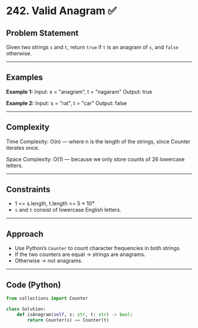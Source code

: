 # 242. Valid Anagram ✅

## Problem Statement
Given two strings `s` and `t`, return `true` if `t` is an anagram of `s`, and `false` otherwise.

---

## Examples

**Example 1:**
Input: s = "anagram", t = "nagaram"
Output: true

**Example 2:**
Input: s = "rat", t = "car"
Output: false

---
## Complexity
Time Complexity: O(n) — where n is the length of the strings, since Counter iterates once.

Space Complexity: O(1) — because we only store counts of 26 lowercase letters.

---

## Constraints
- 1 <= s.length, t.length <= 5 * 10⁴  
- `s` and `t` consist of lowercase English letters.  

---

## Approach
- Use Python’s `Counter` to count character frequencies in both strings.  
- If the two counters are equal → strings are anagrams.  
- Otherwise → not anagrams.  

---

## Code (Python)
```python
from collections import Counter

class Solution:
    def isAnagram(self, s: str, t: str) -> bool:
        return Counter(s) == Counter(t)
